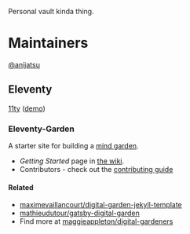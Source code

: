 Personal vault kinda thing.
# Maintainers
[@anijatsu](https://github.com/anijatsu)

## Eleventy
[11ty](https://github.com/11ty/eleventy) ([demo](https://eleventy-garden.netlify.app/))
### Eleventy-Garden
A starter site for building a [mind garden](https://www.mentalnodes.com/a-gardening-guide-for-your-mind).
-  _Getting Started_ page in [the wiki](https://github.com/binyamin/eleventy-garden/wiki).
- Contributors - check out the [contributing guide](https://github.com/binyamin/eleventy-garden/blob/main/CONTRIBUTING.md)
#### Related
- [maximevaillancourt/digital-garden-jekyll-template](https://github.com/maximevaillancourt/digital-garden-jekyll-template)
- [mathieudutour/gatsby-digital-garden](https://github.com/mathieudutour/gatsby-digital-garden/)
- Find more at [maggieappleton/digital-gardeners](https://github.com/maggieappleton/digital-gardeners)